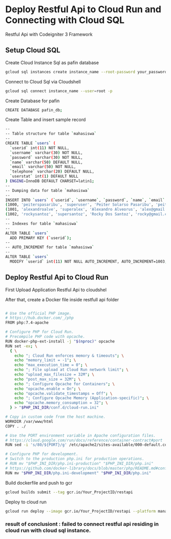# Deploy Restful Api to Cloud Run and Connecting with Cloud SQL

Restful Api with Codeigniter 3 Framework 

## Setup Cloud SQL
Create Cloud Instance Sql as pafin database

```bash
gcloud sql instances create instance_name --root-password your_password
```

Connect to Cloud Sql via Cloudshell

```bash
gcloud sql connect instance_name --user=root -p
```

Create Database for pafin

```bash
CREATE DATABASE pafin_db;
```

Create Table and insert sample record

```bash
--
-- Table structure for table `mahasiswa`
--
CREATE TABLE `users` (
  `userid` int(11) NOT NULL,
  `username` varchar(30) NOT NULL,
  `password` varchar(30) NOT NULL,
  `name` varchar(50) DEFAULT NULL,
  `email` varchar(50) NOT NULL,
  `telephone` varchar(20) DEFAULT NULL,
  `userstat` int(1) DEFAULT NULL
) ENGINE=InnoDB DEFAULT CHARSET=latin1;
--
-- Dumping data for table `mahasiswa`
--
INSERT INTO `users` (`userid`, `username`, `password`, `name`, `email`, `telephone`, `userstat`) VALUES
(1000, 'peiterspasaribu', 'superuser', 'Peiter Solarso Pasaribu', 'peiter@gmail.com', '082115105617', 1),
(1001, 'alexandroalve', 'superalex', 'Alexandro Alveorus', 'alex@gmail.com', '082115105615', 1),
(1002, 'rockysantoz', 'supersantoz', 'Rocky Dos Santoz', 'rocky@gmail.com', '082115105616', 1);
--
-- Indexes for table `mahasiswa`
--
ALTER TABLE `users`
  ADD PRIMARY KEY (`userid`);
--
-- AUTO_INCREMENT for table `mahasiswa`
--
ALTER TABLE `users`
  MODIFY `userid` int(11) NOT NULL AUTO_INCREMENT, AUTO_INCREMENT=1003;
```

## Deploy Restful Api to Cloud Run

First Upload Application Restful Api to cloudshel

After that, create a Docker file inside restfull api folder

```bash

# Use the official PHP image.
# https://hub.docker.com/_/php
FROM php:7.4-apache

# Configure PHP for Cloud Run.
# Precompile PHP code with opcache.
RUN docker-php-ext-install -j "$(nproc)" opcache
RUN set -ex; \
  { \
    echo "; Cloud Run enforces memory & timeouts"; \
    echo "memory_limit = -1"; \
    echo "max_execution_time = 0"; \
    echo "; File upload at Cloud Run network limit"; \
    echo "upload_max_filesize = 32M"; \
    echo "post_max_size = 32M"; \
    echo "; Configure Opcache for Containers"; \
    echo "opcache.enable = On"; \
    echo "opcache.validate_timestamps = Off"; \
    echo "; Configure Opcache Memory (Application-specific)"; \
    echo "opcache.memory_consumption = 32"; \
  } > "$PHP_INI_DIR/conf.d/cloud-run.ini"

# Copy in custom code from the host machine.
WORKDIR /var/www/html
COPY . ./

# Use the PORT environment variable in Apache configuration files.
# https://cloud.google.com/run/docs/reference/container-contract#port
RUN sed -i 's/80/${PORT}/g' /etc/apache2/sites-available/000-default.conf /etc/apache2/ports.conf

# Configure PHP for development.
# Switch to the production php.ini for production operations.
# RUN mv "$PHP_INI_DIR/php.ini-production" "$PHP_INI_DIR/php.ini"
# https://github.com/docker-library/docs/blob/master/php/README.md#configuration
RUN mv "$PHP_INI_DIR/php.ini-development" "$PHP_INI_DIR/php.ini"
```

Build dockerfile and push to gcr

```bash
gcloud builds submit --tag gcr.io/Your_ProjectID/restapi
```

Deploy to cloud run

```bash
gcloud run deploy --image gcr.io/Your_ProjectID/restapi --platform managed --add-cloudsql-instances YOUR_CLOUDSQL_INSTANCE_CONNECTION_NAME --set-env-vars CLOUD_SQL_CONNECTION_NAME=YOUR_CLOUDSQL_INSTANCE_CONNECTION_NAME
```


### result of conclusiont : failed to connect restful api residing in cloud run with cloud sql instance.
